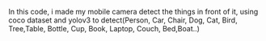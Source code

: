 In this code, i made my mobile camera detect the things in front of it, using coco dataset and yolov3 to detect(Person, Car, Chair, Dog, Cat, Bird, Tree,Table, Bottle, Cup, Book, Laptop,
Couch, Bed,Boat..)
